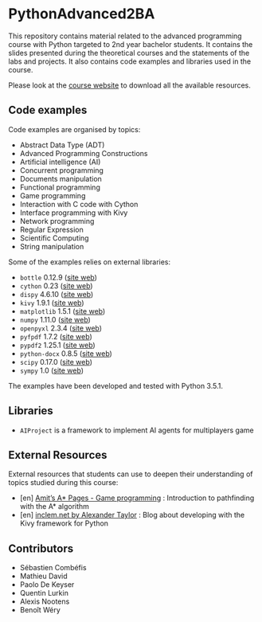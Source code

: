 # PythonAdvanced2BA

This repository contains material related to the advanced programming course with Python targeted to 2nd year bachelor students. It contains the slides presented during the theoretical courses and the statements of the labs and projects. It also contains code examples and libraries used in the course.

Please look at the [course website](http://ecam-brussels.github.io/PythonAdvanced2BA/) to download all the available resources.

## Code examples

Code examples are organised by topics:

- Abstract Data Type (ADT)
- Advanced Programming Constructions
- Artificial intelligence (AI)
- Concurrent programming
- Documents manipulation
- Functional programming
- Game programming
- Interaction with C code with Cython
- Interface programming with Kivy
- Network programming
- Regular Expression
- Scientific Computing
- String manipulation

Some of the examples relies on external libraries:

- `bottle` 0.12.9 ([site web](http://www.bottlepy.org))
- `cython` 0.23 ([site web](http://cython.org))
- `dispy` 4.6.10 ([site web](http://dispy.sourceforge.net))
- `kivy` 1.9.1 ([site web](https://kivy.org))
- `matplotlib` 1.5.1 ([site web](http://matplotlib.org))
- `numpy` 1.11.0 ([site web](http://www.numpy.org))
- `openpyxl` 2.3.4 ([site web](https://openpyxl.readthedocs.org))
- `pyfpdf` 1.7.2 ([site web](https://pyfpdf.readthedocs.org))
- `pypdf2` 1.25.1 ([site web](https://pythonhosted.org/PyPDF2))
- `python-docx` 0.8.5 ([site web](https://python-docx.readthedocs.org))
- `scipy` 0.17.0 ([site web](http://www.scipy.org))
- `sympy` 1.0 ([site web](http://www.sympy.org))

The examples have been developed and tested with Python 3.5.1.

## Libraries

- `AIProject` is a framework to implement AI agents for multiplayers game

## External Resources

External resources that students can use to deepen their understanding of topics studied during this course:

- [en] [Amit’s A* Pages - Game programming](http://theory.stanford.edu/~amitp/GameProgramming/AStarComparison.html) : Introduction to pathfinding with the A* algorithm
- [en] [inclem.net by Alexander Taylor](http://inclem.net) : Blog about developing with the Kivy framework for Python

## Contributors

- Sébastien Combéfis
- Mathieu David
- Paolo De Keyser
- Quentin Lurkin
- Alexis Nootens
- Benoît Wéry